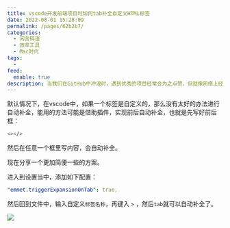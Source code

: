 ```yaml
---
title: vscode开发前端项目时如何tab补全自定义HTML标签
date: 2022-08-01 15:28:09
permalink: /pages/62b2b7/
categories:
  - 闲言碎语
  - 效率工具
  - Mac时代
tags:
  -
feed:
  enable: true
description: 当我们在GitHub中冲浪时，遇到优秀的项目经常会为之点赞，但就像网络上经常说的玩笑一样：收藏等于会了。其实我们不应该让这些已被自己赏识过的项目石沉大海，那么，如果有一个项目能把自己过去star过得项目自动整理并归类就好了。本文就将介绍如何利用GitHub Actions来实现这个功能。
---
```



默认情况下，在vscode中，如果一个标签是自定义的，那么没有太好的办法进行自动补全，能用的方法可能是借助插件，实现前后自动补全，也就是先写好前后框：

```sh
<></>
```

然后在任意一个框里写内容，会自动补全。

现在分享一个更加简便一些的方案。

进入到设置当中，添加如下配置：


```yml
"emmet.triggerExpansionOnTab": true,
```

然后回到文件中，输入自定义`标签名称`，再键入 `>` ，然后`tab`就可以自动补全了。

![](https://tvax1.sinaimg.cn/large/008k1Yt0ly1h3tk8o6vamj30rs15o462.jpg)
